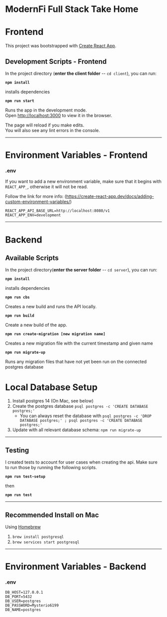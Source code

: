 # ModernFi Full Stack Take Home

# Frontend

This project was bootstrapped with [Create React App](https://github.com/facebook/create-react-app).

## Development Scripts - Frontend

In the project directory (**enter the client folder** -- `cd client`), you can run:

**`npm install`**

installs dependencies

**`npm run start`**

Runs the app in the development mode.\
Open [http://localhost:3000](http://localhost:3000) to view it in the browser.

The page will reload if you make edits.\
You will also see any lint errors in the console.

---

<a name="env"></a>

# Environment Variables - Frontend

### .env

If you want to add a new environment variable, make sure that it begins with `REACT_APP_`, otherwise it will not be read.

Follow the link for more info: (https://create-react-app.dev/docs/adding-custom-environment-variables/)

```
REACT_APP_API_BASE_URL=http://localhost:8080/v1
REACT_APP_ENV=development
```

---

# Backend

<a name="scripts"></a>

## Available Scripts

In the project directory(**enter the server folder** -- `cd server`), you can run:

**`npm install`**

installs dependencies

**`npm run cbs`**

Creates a new build and runs the API locally.

**`npm run build`**

Create a new build of the app.

**`npm run create-migration [new migration name]`**

Creates a new migration file with the current timestamp and given name

**`npm run migrate-up`**

Runs any migration files that have not yet been run on the connected postgres database

<a name="database"></a>

# Local Database Setup

1. Install postgres 14 (On Mac, see below)
1. Create the postgres database `psql postgres -c 'CREATE DATABASE postgres;'`
   - You can always reset the database with `psql postgres -c 'DROP DATABASE postgres;' ; psql postgres -c 'CREATE DATABASE postgres;'`
1. Update with all relevant database schema: `npm run migrate-up`

---

## Testing

I created tests to account for user cases when creating the api. Make sure to run those by running the following scripts.

**`npm run test-setup`**

then

**`npm run test`**

---

## Recommended Install on Mac

Using [Homebrew](https://wiki.postgresql.org/wiki/Homebrew)

1. `brew install postgresql`
1. `brew services start postgresql`

---

<a name="env"></a>

# Environment Variables - Backend

### .env

```
DB_HOST=127.0.0.1
DB_PORT=5432
DB_USER=postgres
DB_PASSWORD=Mysterio6199
DB_NAME=postgres
```


